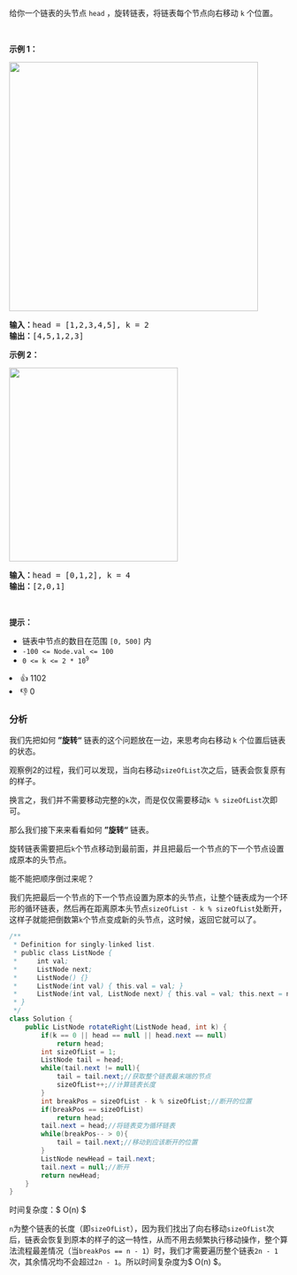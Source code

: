 <p>给你一个链表的头节点 <code>head</code> ，旋转链表，将链表每个节点向右移动&nbsp;<code>k</code><em>&nbsp;</em>个位置。</p>

<p>&nbsp;</p>

<p><strong>示例 1：</strong></p> 
<img alt="" src="https://assets.leetcode.com/uploads/2020/11/13/rotate1.jpg" style="width: 450px;" /> 
<pre>
<strong>输入：</strong>head = [1,2,3,4,5], k = 2
<strong>输出：</strong>[4,5,1,2,3]
</pre>

<p><strong>示例 2：</strong></p> 
<img alt="" src="https://assets.leetcode.com/uploads/2020/11/13/roate2.jpg" style="width: 305px; height: 350px;" /> 
<pre>
<strong>输入：</strong>head = [0,1,2], k = 4
<strong>输出：</strong>[2,0,1]
</pre>

<p>&nbsp;</p>

<p><strong>提示：</strong></p>

<ul> 
 <li>链表中节点的数目在范围 <code>[0, 500]</code> 内</li> 
 <li><code>-100 &lt;= Node.val &lt;= 100</code></li> 
 <li><code>0 &lt;= k &lt;= 2 * 10<sup>9</sup></code></li> 
</ul>

<div><li>👍 1102</li><li>👎 0</li></div>


### 分析


我们先把如何 **”旋转“** 链表的这个问题放在一边，来思考向右移动 `k` 个位置后链表的状态。



观察例2的过程，我们可以发现，当向右移动`sizeOfList`次之后，链表会恢复原有的样子。



换言之，我们并不需要移动完整的`k`次，而是仅仅需要移动`k % sizeOfList`次即可。



那么我们接下来来看看如何 **”旋转“** 链表。



旋转链表需要把后`k`个节点移动到最前面，并且把最后一个节点的下一个节点设置成原本的头节点。



能不能把顺序倒过来呢？



我们先把最后一个节点的下一个节点设置为原本的头节点，让整个链表成为一个环形的循环链表，然后再在距离原本头节点`sizeOfList - k % sizeOfList`处断开，这样子就能把倒数第`k`个节点变成新的头节点，这时候，返回它就可以了。
```java
/**
 * Definition for singly-linked list.
 * public class ListNode {
 *     int val;
 *     ListNode next;
 *     ListNode() {}
 *     ListNode(int val) { this.val = val; }
 *     ListNode(int val, ListNode next) { this.val = val; this.next = next; }
 * }
 */
class Solution {
    public ListNode rotateRight(ListNode head, int k) {
        if(k == 0 || head == null || head.next == null)
            return head;
        int sizeOfList = 1;
        ListNode tail = head;
        while(tail.next != null){
            tail = tail.next;//获取整个链表最末端的节点
            sizeOfList++;//计算链表长度
        }
        int breakPos = sizeOfList - k % sizeOfList;//断开的位置
        if(breakPos == sizeOfList)
            return head;
        tail.next = head;//将链表变为循环链表
        while(breakPos-- > 0){
            tail = tail.next;//移动到应该断开的位置
        }
        ListNode newHead = tail.next;
        tail.next = null;//断开
        return newHead;
    }
}
```


时间复杂度：$ O(n) $



`n`为整个链表的长度（即`sizeOfList`），因为我们找出了向右移动`sizeOfList`次后，链表会恢复到原本的样子的这一特性，从而不用去频繁执行移动操作，整个算法流程最差情况（当`breakPos == n - 1`）时，我们才需要遍历整个链表`2n - 1`次，其余情况均不会超过`2n - 1`。所以时间复杂度为$ O(n) $。

